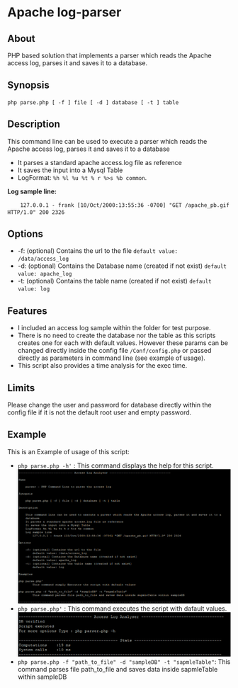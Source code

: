 # Apache log-parser
## About ##
PHP based solution that implements a parser which reads the Apache access log, parses it and saves it to a database.

## Synopsis ##

    php parse.php [ -f ] file [ -d ] database [ -t ] table
## Description ##
This command line can be used to execute a parser which reads the Apache access log, parses it and saves it to a database

- It parses a standard apache access.log file as reference
- It saves the input into a Mysql Table
- LogFormat: `%h %l %u %t % r %>s %b common`.

**Log sample line:**
 
        127.0.0.1 - frank [10/Oct/2000:13:55:36 -0700] "GET /apache_pb.gif HTTP/1.0" 200 2326
## Options ##


- -f: (optional) Contains the url to the file `default value: /data/access_log`
- -d: (optional) Contains the Database name (created if not exist) `default value: apache_log`
- -t: (optional) Contains the table name (created if not exist) `default value: log`


## Features ##

- I included an access log sample within the folder for test purpose.
- There is no need to create the database nor the table as this scripts creates  one for each with default values. However these params can be changed directly inside the config file `/Conf/config.php` or passed directly as parameters in command line (see example of usage).
- This script also provides a time analysis for the exec time.
## Limits ##
Please change the user and  password for database directly within the config file if it is not the default root user and empty password.
## Example ##
This is an Example of usage of this script:

- ``php parse.php -h'`` : This command displays the help for this script.
![Alt text](/img/help.png)
- ``php parse.php'`` : This command executes the script with dafault values.
![Alt text](/img/exec.png)
- ``php parse.php -f "path_to_file" -d "sampleDB" -t "sapmleTable"``: 
This command parses file path_to_file and saves data inside sapmleTable within sampleDB
